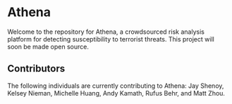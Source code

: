 # Athena

Welcome to the repository for Athena, a crowdsourced risk analysis platform
for detecting susceptibility to terrorist threats. This project will soon be made open source.

## Contributors

The following individuals are currently contributing to Athena: Jay Shenoy,
Kelsey Nieman, Michelle Huang, Andy Kamath, Rufus Behr, and Matt Zhou.

